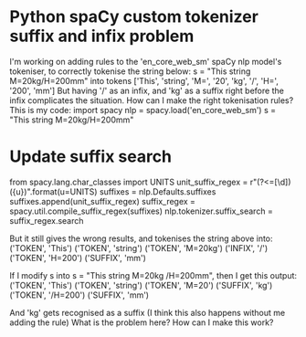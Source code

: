 
# Python spaCy custom tokenizer suffix and infix problem

I'm working on adding rules to the 'en_core_web_sm' spaCy nlp model's tokeniser, to correctly tokenise the string below:
s = "This string M=20kg/H=200mm"
into tokens ['This', 'string', 'M=', '20', 'kg', '/', 'H=', '200', 'mm']
But having '/' as an infix, and 'kg' as a suffix right before the infix complicates the situation. How can I make the right tokenisation rules?
This is my code:
import spacy
nlp = spacy.load('en_core_web_sm')
s = "This string M=20kg/H=200mm"
# Update suffix search 
from spacy.lang.char_classes import UNITS
unit_suffix_regex = r"(?<=[\d])({u})".format(u=UNITS)
suffixes = nlp.Defaults.suffixes
suffixes.append(unit_suffix_regex)
suffix_regex = spacy.util.compile_suffix_regex(suffixes)
nlp.tokenizer.suffix_search = suffix_regex.search

But it still gives the wrong results, and tokenises the string above into:
('TOKEN', 'This')
('TOKEN', 'string')
('TOKEN', 'M=20kg')
('INFIX', '/')
('TOKEN', 'H=200')
('SUFFIX', 'mm')

If I modify s into s = "This string M=20kg /H=200mm", then I get this output:
('TOKEN', 'This')
('TOKEN', 'string')
('TOKEN', 'M=20')
('SUFFIX', 'kg')
('TOKEN', '/H=200')
('SUFFIX', 'mm')

And 'kg' gets recognised as a suffix (I think this also happens without me adding the rule)
What is the problem here? How can I make this work?

        